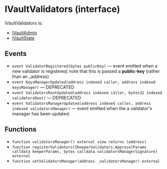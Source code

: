 # IVaultValidators (interface)

IVaultValidators is:

* [IVaultAdmin](IVaultAdmin.sol.md)
* [IVaultState](IVaultState.sol.md)

## Events

* `event ValidatorRegistered(bytes publicKey)` — event emitted when a new validator is registered; note that this is passed a **public-key** (rather than an _address)
* `event KeysManagerUpdated(address indexed caller, address indexed keysManager)` —  DEPRECATED
* `event ValidatorsRootUpdated(address indexed caller, bytes32 indexed validatorsRoot)` —  DEPRECATED
* `event ValidatorsManagerUpdated(address indexed caller, address indexed validatorsManager)` — event emitted when the a validator's manager has been updated.

## Functions

* `function validatorsManager() external view returns (address)`
* `function registerValidators(IKeeperValidators.ApprovalParams calldata keeperParams, bytes calldata validatorsManagerSignature) external`
* `function setValidatorsManager(address _validatorsManager) external`
